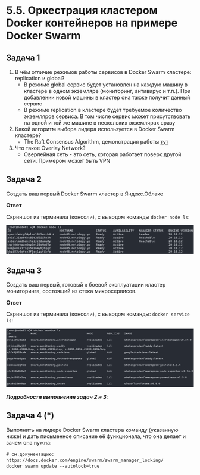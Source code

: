 # 5.5. Оркестрация кластером Docker контейнеров на примере Docker Swarm

## Задача 1

1. В чём отличие режимов работы сервисов в Docker Swarm кластере: replication и global?
   - В режиме global сервис будет установлен на каждую машину в кластере в одном экземляре (мониторинг, антивирус и т.п.). При добавлении новой машины в кластер она также получит данный сервис
   - В режиме replication в кластере будет требуемое количество экземляров сервиса. В том числе сервис может присутствовать на одной и той же машине в нескольких экземлярах сразу
2. Какой алгоритм выбора лидера используется в Docker Swarm кластере?
   - The Raft Consensus Algorithm, демонстрация работы [тут](http://thesecretlivesofdata.com/raft/)
3. Что такое Overlay Network?
   - Оверлейная сеть - это сеть, которая работает поверх другой сети. Примером может быть VPN

## Задача 2

Создать ваш первый Docker Swarm кластер в Яндекс.Облаке

**Ответ**

Скриншот из терминала (консоли), с выводом команды ``docker node ls``:

![Результат вывода команды docker node ls](05-virt-05-docker-swarm-assets/docker-node-ls.png)


## Задача 3

Создать ваш первый, готовый к боевой эксплуатации кластер мониторинга, состоящий из стека микросервисов.

**Ответ**

Скриншот из терминала (консоли), с выводом команды: ``docker service ls``:

![Результат вывода команды docker service ls](05-virt-05-docker-swarm-assets/docker-service-ls.png)


***Подробности выполнения задач 2 и 3***:


## Задача 4 (*)

Выполнить на лидере Docker Swarm кластера команду (указанную ниже) и дать письменное описание её функционала, что она делает и зачем она нужна:
```
# см.документацию: https://docs.docker.com/engine/swarm/swarm_manager_locking/
docker swarm update --autolock=true
```
